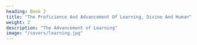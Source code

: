 ```yaml
---
heading: Book 2
title: "The Proficience And Advancement Of Learning, Divine And Human"
weight: 2
description: "The Advancement of Learning"
image: "/covers/learning.jpg"
---
```

